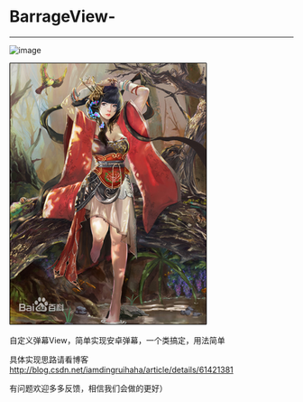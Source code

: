 

# BarrageView- 
--------------------------------------------------------------------------------
![image](https://image.baidu.com/search/detail?ct=503316480&z=0&ipn=d&word=%E5%A4%8F%E4%BE%AF%E6%B0%8F&step_word=&hs=0&pn=3&spn=0&di=159390858550&pi=0&rn=1&tn=baiduimagedetail&is=0%2C0&istype=0&ie=utf-8&oe=utf-8&in=&cl=2&lm=-1&st=undefined&cs=4246161009%2C4158080928&os=3887311375%2C3645196876&simid=3341239214%2C233675341&adpicid=0&lpn=0&ln=1969&fr=&fmq=1489458859871_R&fm=&ic=undefined&s=undefined&se=&sme=&tab=0&width=undefined&height=undefined&face=undefined&ist=&jit=&cg=&bdtype=0&oriquery=&objurl=http%3A%2F%2Fimgsrc.baidu.com%2Fforum%2Fw%3D580%2Fsign%3D5b1cfe4145166d223877159c76210945%2F4bc3b5af2edda3cc723ec1aa07e93901233f9252.jpg&fromurl=ippr_z2C%24qAzdH3FAzdH3Fptjkw_z%26e3Bkwt17_z%26e3Bv54AzdH3FrAzdH3F98dd8ncdna&gsm=0&rpstart=0&rpnum=0)

![Image text](https://github.com/385841539/BarrageView/blob/master/app/src/main/res/mipmap-hdpi/xiahoushi.jpg)




自定义弹幕View，简单实现安卓弹幕，一个类搞定，用法简单

具体实现思路请看博客 http://blog.csdn.net/iamdingruihaha/article/details/61421381

有问题欢迎多多反馈，相信我们会做的更好）
